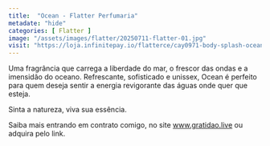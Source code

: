 ```yaml
---
title:  "Ocean - Flatter Perfumaria"
metadate: "hide"
categories: [ Flatter ]
image: "/assets/images/flatter/20250711-flatter-01.jpg"
visit: "https://loja.infinitepay.io/flatterce/cay0971-body-splash-ocean"
---
```

Uma fragrância que carrega a liberdade do mar, o frescor das ondas e a imensidão do oceano. Refrescante, sofisticado e unissex, Ocean é perfeito para quem deseja sentir a energia revigorante das águas onde quer que esteja.

Sinta a natureza, viva sua essência.

Saiba mais entrando em contrato comigo, no site www.gratidao.live ou adquira pelo link.